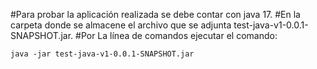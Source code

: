 #Para probar la aplicación realizada se debe contar con java 17. 
#En la carpeta donde se almacene el archivo que se adjunta test-java-v1-0.0.1-SNAPSHOT.jar. 
#Por La línea de comandos ejecutar el comando:

	java -jar test-java-v1-0.0.1-SNAPSHOT.jar
